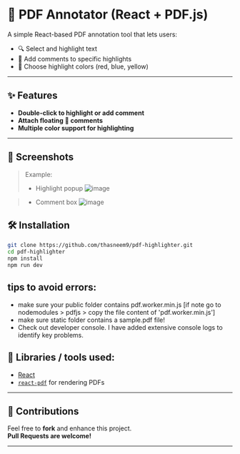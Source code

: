 # 📄 PDF Annotator (React + PDF.js)

A simple React-based PDF annotation tool that lets users:

- 🔍 Select and highlight text
- 💬 Add comments to specific highlights
- 🎨 Choose highlight colors (red, blue, yellow)

---

## ✨ Features

- **Double-click to highlight or add comment**
- **Attach floating 💬 comments**
- **Multiple color support for highlighting**

---

## 📸 Screenshots

> Example:
> - Highlight popup
![image](https://github.com/user-attachments/assets/0493abce-30e2-45c5-b238-daaee5f86655)

> - Comment box
![image](https://github.com/user-attachments/assets/45bd80ae-0512-47d3-8c0e-099b1088fcbe)


## 🛠️ Installation

```bash
git clone https://github.com/thasneem9/pdf-highlighter.git
cd pdf-highlighter
npm install
npm run dev
```
## tips to avoid errors:
- make sure your public folder contains pdf.worker.min.js [if note go to nodemodules > pdfjs > copy the file content of 'pdf.worker.min.js']
- make sure static folder contains a sample.pdf file!
- Check out developer console. I have added extensive console logs to identify key problems.
## 🧪 Libraries / tools used:

- [React](https://reactjs.org/)
- [`react-pdf`](https://github.com/wojtekmaj/react-pdf) for rendering PDFs


---

## 🤝 Contributions

Feel free to **fork** and enhance this project.  
**Pull Requests are welcome!**

---
